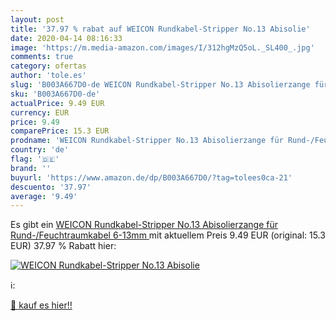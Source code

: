 ```yaml
---
layout: post
title: '37.97 % rabat auf WEICON Rundkabel-Stripper No.13 Abisolie'
date: 2020-04-14 08:16:33
image: 'https://m.media-amazon.com/images/I/312hgMzQ5oL._SL400_.jpg'
comments: true
category: ofertas
author: 'tole.es'
slug: 'B003A667D0-de WEICON Rundkabel-Stripper No.13 Abisolierzange für...'
sku: 'B003A667D0-de'
actualPrice: 9.49 EUR
currency: EUR
price: 9.49
comparePrice: 15.3 EUR
prodname: 'WEICON Rundkabel-Stripper No.13 Abisolierzange für Rund-/Feuchtraumkabel  6-13mm '
country: 'de'
flag: '🇩🇪'
brand: ''
buyurl: 'https://www.amazon.de/dp/B003A667D0/?tag=tolees0ca-21'
descuento: '37.97'
average: '9.49'
---
```


Es gibt ein [WEICON Rundkabel-Stripper No.13 Abisolierzange für Rund-/Feuchtraumkabel  6-13mm ](https://www.amazon.de/dp/B003A667D0/?tag=tolees0ca-21) mit aktuellem Preis 9.49 EUR (original: 15.3 EUR) 37.97 % Rabatt hier:

[![WEICON Rundkabel-Stripper No.13 Abisolie](https://m.media-amazon.com/images/I/312hgMzQ5oL._SL400_.jpg)](https://www.amazon.de/dp/B003A667D0/?tag=tolees0ca-21)

ℹ️:


[🛒 kauf es hier!!](https://www.amazon.de/dp/B003A667D0/?tag=tolees0ca-21)
